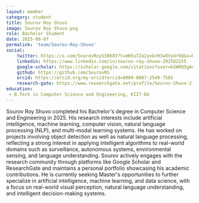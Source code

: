 ```yaml
---
layout: member
category: student
title: Sourov Roy Shuvo
image: Sourov Roy Shuvo.png
role: Bachelor Student
date: 2025-08-07
permalink: 'team/Sourov-Roy-Shuvo'
social:
    twitter: https://x.com/SourovRoyS50683?t=mH5u7Za2yvGrH3wOVy4rbQ&s=08
    linkedin: https://www.linkedin.com/in/sourov-roy-shuvo-292582255
    google-scholar: https://scholar.google.com/citations?user=kSW9Q5gAAAAJ&hl=en
    github: https://github.com/SourovRS
    orcid: https://orcid.org/my-orcid?orcid=0009-0007-2549-7585
    research-gate: https://www.researchgate.net/profile/Sourov-Shuvo-2?ev=hdr_xprf
education:
 - B.Tech in Computer Science and Engineering, KIIT-DU
---
```


Sourov Roy Shuvo completed his Bachelor's degree in Computer Science and Engineering in 2025. His research interests include artificial intelligence, machine learning, computer vision, natural language processing (NLP), and multi-modal learning systems. He has worked on projects involving object detection as well as natural language processing, reflecting a strong interest in applying intelligent algorithms to real-world domains such as surveillance, autonomous systems, environmental sensing, and language understanding. Sourov actively engages with the research community through platforms like Google Scholar and ResearchGate and maintains a personal portfolio showcasing his academic contributions. He is currently seeking Master's opportunities to further specialize in artificial intelligence, machine learning, and data science, with a focus on real-world visual perception, natural language understanding, and intelligent decision-making systems.

